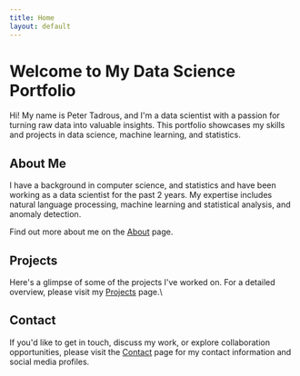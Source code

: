 ```yaml
---
title: Home
layout: default
---
```


# Welcome to My Data Science Portfolio

Hi! My name is Peter Tadrous, and I'm a data scientist with a passion for turning raw data into valuable insights. This portfolio showcases my skills and projects in data science, machine learning, and statistics.

## About Me

I have a background in computer science, and statistics and have been working as a data scientist for the past 2 years. My expertise includes natural language processing, machine learning and statistical analysis, and anomaly detection.

Find out more about me on the [About](about.md) page.

## Projects

Here's a glimpse of some of the projects I've worked on. For a detailed overview, please visit my [Projects](projects.md) page.\

## Contact

If you'd like to get in touch, discuss my work, or explore collaboration opportunities, please visit the [Contact](contact.md) page for my contact information and social media profiles.

